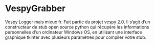 # VespyGrabber
Vespy Logger mais mieux fr. Fait partie du projet vespy 2.0. Il s’agit d’un constructeur de stub open source python qui récupère les informations personnelles d’un ordinateur Windows OS, en utilisant une interface graphique tkinter avec plusieurs paramètres pour compiler votre stub.
